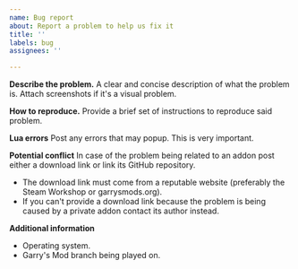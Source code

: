 ```yaml
---
name: Bug report
about: Report a problem to help us fix it
title: ''
labels: bug
assignees: ''

---
```


**Describe the problem.**
A clear and concise description of what the problem is. Attach screenshots if it's a visual problem.

**How to reproduce.**
Provide a brief set of instructions to reproduce said problem.

**Lua errors**
Post any errors that may popup. This is very important.

**Potential conflict**
In case of the problem being related to an addon post either a download link or link its GitHub repository.
+   The download link must come from a reputable website (preferably the Steam Workshop or garrysmods.org).
+   If you can't provide a download link because the problem is being caused by a private addon contact its author instead.

**Additional information**
+   Operating system.
+   Garry's Mod branch being played on.
